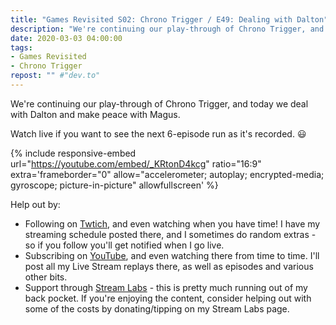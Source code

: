 ```yaml
---
title: "Games Revisited S02: Chrono Trigger / E49: Dealing with Dalton"
description: "We're continuing our play-through of Chrono Trigger, and today we deal with Dalton and make peace with Magus."
date: 2020-03-03 04:00:00
tags:
- Games Revisited
- Chrono Trigger
repost: "" #"dev.to"
---
```


We're continuing our play-through of Chrono Trigger, and today we deal with Dalton and make peace with Magus.

Watch live if you want to see the next 6-episode run as it's recorded. :smiley:
<!--more-->

{% include responsive-embed url="https://youtube.com/embed/_KRtonD4kcg" ratio="16:9" extra='frameborder="0" allow="accelerometer; autoplay; encrypted-media; gyroscope; picture-in-picture" allowfullscreen' %}

Help out by:
 * Following on [Twtich](https://twitch.tv/AnonJr_Live), and even watching when you have time! I have my streaming schedule posted there, and I sometimes do random extras - so if you follow you'll get notified when I go live.
 * Subscribing on [YouTube](http://www.youtube.com/channel/UCXafqhKHbkSUIrq0LAuu0tw), and even watching there from time to time. I'll post all my Live Stream replays there, as well as episodes and various other bits.
 * Support through [Stream Labs](https://streamlabs.com/anonjr_live) - this is pretty much running out of my back pocket. If you're enjoying the content, consider helping out with some of the costs by donating/tipping on my Stream Labs page.
